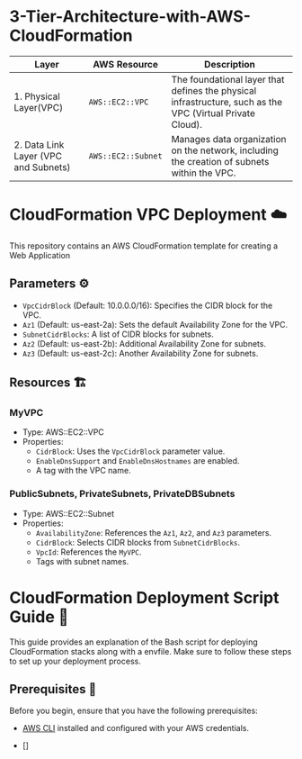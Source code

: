 # 3-Tier-Architecture-with-AWS-CloudFormation

| Layer | AWS Resource | Description |
|-------|--------------|-------------|
| 1. Physical Layer(VPC) | `AWS::EC2::VPC` | The foundational layer that defines the physical infrastructure, such as the VPC (Virtual Private Cloud). |
| 2. Data Link Layer (VPC and Subnets) | `AWS::EC2::Subnet` | Manages data organization on the network, including the creation of subnets within the VPC. |


# CloudFormation VPC Deployment :cloud:

This repository contains an AWS CloudFormation template for creating a Web Application
## Parameters :gear:

- `VpcCidrBlock` (Default: 10.0.0.0/16): Specifies the CIDR block for the VPC.
- `Az1` (Default: us-east-2a): Sets the default Availability Zone for the VPC.
- `SubnetCidrBlocks`: A list of CIDR blocks for subnets.
- `Az2` (Default: us-east-2b): Additional Availability Zone for subnets.
- `Az3` (Default: us-east-2c): Another Availability Zone for subnets.

## Resources :building_construction:

### MyVPC
- Type: AWS::EC2::VPC
- Properties: 
  - `CidrBlock`: Uses the `VpcCidrBlock` parameter value.
  - `EnableDnsSupport` and `EnableDnsHostnames` are enabled.
  - A tag with the VPC name.

### PublicSubnets, PrivateSubnets, PrivateDBSubnets
- Type: AWS::EC2::Subnet
- Properties: 
  - `AvailabilityZone`: References the `Az1`, `Az2`, and `Az3` parameters.
  - `CidrBlock`: Selects CIDR blocks from `SubnetCidrBlocks`.
  - `VpcId`: References the `MyVPC`.
  - Tags with subnet names.


# CloudFormation Deployment Script Guide :rocket:

This guide provides an explanation of the Bash script for deploying CloudFormation stacks along with a envfile. Make sure to follow these steps to set up your deployment process.

## Prerequisites :wrench:

Before you begin, ensure that you have the following prerequisites:

- [AWS CLI](https://aws.amazon.com/cli/) installed and configured with your AWS credentials.

- [] 

